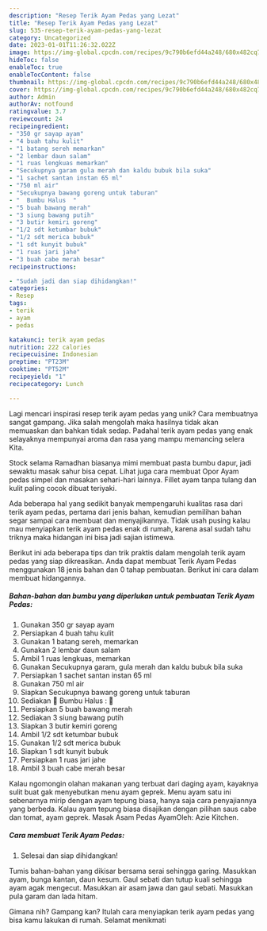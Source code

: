 ```yaml
---
description: "Resep Terik Ayam Pedas yang Lezat"
title: "Resep Terik Ayam Pedas yang Lezat"
slug: 535-resep-terik-ayam-pedas-yang-lezat
category: Uncategorized
date: 2023-01-01T11:26:32.022Z
image: https://img-global.cpcdn.com/recipes/9c790b6efd44a248/680x482cq70/terik-ayam-pedas-foto-resep-utama.jpg
hideToc: false
enableToc: true
enableTocContent: false
thumbnail: https://img-global.cpcdn.com/recipes/9c790b6efd44a248/680x482cq70/terik-ayam-pedas-foto-resep-utama.jpg
cover: https://img-global.cpcdn.com/recipes/9c790b6efd44a248/680x482cq70/terik-ayam-pedas-foto-resep-utama.jpg
author: Admin
authorAv: notfound
ratingvalue: 3.7
reviewcount: 24
recipeingredient:
- "350 gr sayap ayam"
- "4 buah tahu kulit"
- "1 batang sereh memarkan"
- "2 lembar daun salam"
- "1 ruas lengkuas memarkan"
- "Secukupnya garam gula merah dan kaldu bubuk bila suka"
- "1 sachet santan instan 65 ml"
- "750 ml air"
- "Secukupnya bawang goreng untuk taburan"
- "  Bumbu Halus  "
- "5 buah bawang merah"
- "3 siung bawang putih"
- "3 butir kemiri goreng"
- "1/2 sdt ketumbar bubuk"
- "1/2 sdt merica bubuk"
- "1 sdt kunyit bubuk"
- "1 ruas jari jahe"
- "3 buah cabe merah besar"
recipeinstructions:

- "Sudah jadi dan siap dihidangkan!"
categories:
- Resep
tags:
- terik
- ayam
- pedas

katakunci: terik ayam pedas 
nutrition: 222 calories
recipecuisine: Indonesian
preptime: "PT23M"
cooktime: "PT52M"
recipeyield: "1"
recipecategory: Lunch

---
```





Lagi mencari inspirasi resep terik ayam pedas yang unik? Cara membuatnya sangat gampang. Jika salah mengolah maka hasilnya tidak akan memuaskan dan bahkan tidak sedap. Padahal terik ayam pedas yang enak selayaknya mempunyai aroma dan rasa yang mampu memancing selera Kita.





Stock selama Ramadhan biasanya mimi membuat pasta bumbu dapur, jadi sewaktu masak sahur bisa cepat. Lihat juga cara membuat Opor Ayam pedas simpel dan masakan sehari-hari lainnya. Fillet ayam tanpa tulang dan kulit paling cocok dibuat teriyaki.

Ada beberapa hal yang sedikit banyak mempengaruhi kualitas rasa dari terik ayam pedas, pertama dari jenis bahan, kemudian pemilihan bahan segar sampai cara membuat dan menyajikannya. Tidak usah pusing kalau mau menyiapkan terik ayam pedas enak di rumah, karena asal sudah tahu triknya maka hidangan ini bisa jadi sajian istimewa.






Berikut ini ada beberapa tips dan trik praktis dalam mengolah terik ayam pedas yang siap dikreasikan. Anda dapat membuat Terik Ayam Pedas menggunakan 18 jenis bahan dan 0 tahap pembuatan. Berikut ini cara dalam membuat hidangannya.

<!--inarticleads1-->

##### Bahan-bahan dan bumbu yang diperlukan untuk pembuatan Terik Ayam Pedas:

1. Gunakan 350 gr sayap ayam
1. Persiapkan 4 buah tahu kulit
1. Gunakan 1 batang sereh, memarkan
1. Gunakan 2 lembar daun salam
1. Ambil 1 ruas lengkuas, memarkan
1. Gunakan Secukupnya garam, gula merah dan kaldu bubuk bila suka
1. Persiapkan 1 sachet santan instan 65 ml
1. Gunakan 750 ml air
1. Siapkan Secukupnya bawang goreng untuk taburan
1. Sediakan  🌸 Bumbu Halus : 🌸
1. Persiapkan 5 buah bawang merah
1. Sediakan 3 siung bawang putih
1. Siapkan 3 butir kemiri goreng
1. Ambil 1/2 sdt ketumbar bubuk
1. Gunakan 1/2 sdt merica bubuk
1. Siapkan 1 sdt kunyit bubuk
1. Persiapkan 1 ruas jari jahe
1. Ambil 3 buah cabe merah besar


Kalau ngomongin olahan makanan yang terbuat dari daging ayam, kayaknya sulit buat gak menyebutkan menu ayam geprek. Menu ayam satu ini sebenarnya mirip dengan ayam tepung biasa, hanya saja cara penyajiannya yang berbeda. Kalau ayam tepung biasa disajikan dengan pilihan saus cabe dan tomat, ayam geprek. Masak Asam Pedas AyamOleh: Azie Kitchen. 

<!--inarticleads2-->

##### Cara membuat Terik Ayam Pedas:


1. Selesai dan siap dihidangkan!

Tumis bahan-bahan yang dikisar bersama serai sehingga garing. Masukkan ayam, bunga kantan, daun kesum. Gaul sebati dan tutup kuali sehingga ayam agak mengecut. Masukkan air asam jawa dan gaul sebati. Masukkan pula garam dan lada hitam. 

Gimana nih? Gampang kan? Itulah cara menyiapkan terik ayam pedas yang bisa kamu lakukan di rumah. Selamat menikmati
